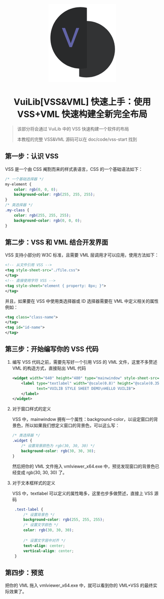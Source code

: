 <div align=center>
    <img src="../src/logo.png"/>
    <h1>VuiLib[VSS&VML] 快速上手：使用 VSS+VML 快速构建全新完全布局</h1>
</div>

> 该部分将会通过 VuiLib 中的 VSS 快速构建一个软件的布局
> 
> 本教程的完整 VSS&VML 源码可以在 doc/code/vss-start 找到

## 第一步：认识 VSS
VSS 是一个由 CSS 阉割而来的样式表语言，CSS 的一个基础语法如下：
```css
/* 一个基础选择器 */
my-element {
    color: rgb(0, 0, 0);
    background-color: rgb(255, 255, 255);
}
/* 类选择器 */
.my-class {
    color: rgb(255, 255, 255);
    background-color: rgb(0, 0, 0);
}
```
## 第二步：VSS 和 VML 结合开发界面
VSS 支持小部分的 W3C 标准，且需要 VML 层调用才可以应用，使用方法如下：
```XML
<!-- 从文件引用 VSS -->
<tag style-sheet-src="./file.css">
</tag>
<!-- 直接使用字符 VSS -->
<tag style-sheet="element { property: 8px; }">
</tag>
```
并且，如果要在 VSS 中使用类选择器或 ID 选择器需要在 VML 中定义相关的属性例如：
```XML
<tag class="class-name">
</tag>
<tag id="id-name">
</tag>
```
## 第三步：开始编写你的 VSS 代码
1. 编写 VSS 代码之前，需要先写好一个引用 VSS 的 VML 文件，这里不多赘述 VML 的构造方式，直接贴出 VML 代码
    ```XML
    <widget width="640" height="480" type="mainwindow" style-sheet-src="./vss.css" class="widget">
        <label type="textlabel" width="@scale(0.8)" height="@scale(0.35)" x="@center" y="@center" class="test-label"
               text="VUILIB STYLE SHEET DEMO\nHELLO VUILIB">
        </label>
    </widget>
    ```
2. 对于窗口样式的定义

    VSS 中，mainwindow 拥有一个属性：background-color，以设定窗口的背景色，所以如果我们想定义窗口的背景色，可以这么写：
    ```css
    /* 类选择器 */
    .widget {
        /* 设置背景颜色为 rgb(30, 30, 30) */
        background-color: rgb(30, 30, 30);
    }
    ```

    然后把你的 VML 文件拖入 vmlviewer_x64.exe 中，预览发现窗口的背景色已经变成 rgb(30, 30, 30) 了。
3. 对于文本框样式的定义
   
   VSS 中，textlabel 可以定义的属性略多，这里也步多做赘述，直接上 VSS 源码
   ```css
    .test-label {
        /* 设置背景色 */
        background-color: rgb(255, 255, 255);
        /* 设置文字颜色 */
        color: rgb(30, 30, 30);

        /* 设置文字居中对齐 */
        text-align: center;
        vertical-align: center;
    }
   ```
## 第四步：预览
把你的 VML 拖入 vmlviewer_x64.exe 中，就可以看到你的 VML+VSS 的最终实际效果了。